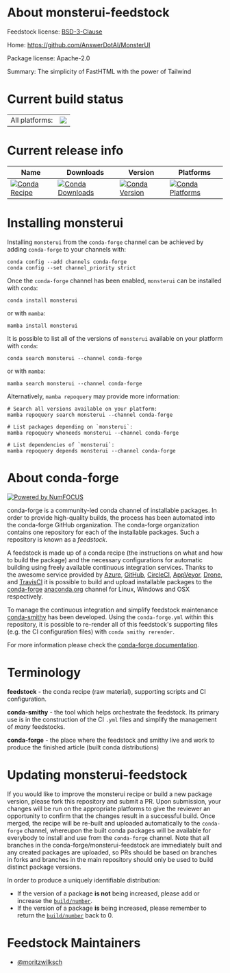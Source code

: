 About monsterui-feedstock
=========================

Feedstock license: [BSD-3-Clause](https://github.com/conda-forge/monsterui-feedstock/blob/main/LICENSE.txt)

Home: https://github.com/AnswerDotAI/MonsterUI

Package license: Apache-2.0

Summary: The simplicity of FastHTML with the power of Tailwind

Current build status
====================


<table><tr><td>All platforms:</td>
    <td>
      <a href="https://dev.azure.com/conda-forge/feedstock-builds/_build/latest?definitionId=25286&branchName=main">
        <img src="https://dev.azure.com/conda-forge/feedstock-builds/_apis/build/status/monsterui-feedstock?branchName=main">
      </a>
    </td>
  </tr>
</table>

Current release info
====================

| Name | Downloads | Version | Platforms |
| --- | --- | --- | --- |
| [![Conda Recipe](https://img.shields.io/badge/recipe-monsterui-green.svg)](https://anaconda.org/conda-forge/monsterui) | [![Conda Downloads](https://img.shields.io/conda/dn/conda-forge/monsterui.svg)](https://anaconda.org/conda-forge/monsterui) | [![Conda Version](https://img.shields.io/conda/vn/conda-forge/monsterui.svg)](https://anaconda.org/conda-forge/monsterui) | [![Conda Platforms](https://img.shields.io/conda/pn/conda-forge/monsterui.svg)](https://anaconda.org/conda-forge/monsterui) |

Installing monsterui
====================

Installing `monsterui` from the `conda-forge` channel can be achieved by adding `conda-forge` to your channels with:

```
conda config --add channels conda-forge
conda config --set channel_priority strict
```

Once the `conda-forge` channel has been enabled, `monsterui` can be installed with `conda`:

```
conda install monsterui
```

or with `mamba`:

```
mamba install monsterui
```

It is possible to list all of the versions of `monsterui` available on your platform with `conda`:

```
conda search monsterui --channel conda-forge
```

or with `mamba`:

```
mamba search monsterui --channel conda-forge
```

Alternatively, `mamba repoquery` may provide more information:

```
# Search all versions available on your platform:
mamba repoquery search monsterui --channel conda-forge

# List packages depending on `monsterui`:
mamba repoquery whoneeds monsterui --channel conda-forge

# List dependencies of `monsterui`:
mamba repoquery depends monsterui --channel conda-forge
```


About conda-forge
=================

[![Powered by
NumFOCUS](https://img.shields.io/badge/powered%20by-NumFOCUS-orange.svg?style=flat&colorA=E1523D&colorB=007D8A)](https://numfocus.org)

conda-forge is a community-led conda channel of installable packages.
In order to provide high-quality builds, the process has been automated into the
conda-forge GitHub organization. The conda-forge organization contains one repository
for each of the installable packages. Such a repository is known as a *feedstock*.

A feedstock is made up of a conda recipe (the instructions on what and how to build
the package) and the necessary configurations for automatic building using freely
available continuous integration services. Thanks to the awesome service provided by
[Azure](https://azure.microsoft.com/en-us/services/devops/), [GitHub](https://github.com/),
[CircleCI](https://circleci.com/), [AppVeyor](https://www.appveyor.com/),
[Drone](https://cloud.drone.io/welcome), and [TravisCI](https://travis-ci.com/)
it is possible to build and upload installable packages to the
[conda-forge](https://anaconda.org/conda-forge) [anaconda.org](https://anaconda.org/)
channel for Linux, Windows and OSX respectively.

To manage the continuous integration and simplify feedstock maintenance
[conda-smithy](https://github.com/conda-forge/conda-smithy) has been developed.
Using the ``conda-forge.yml`` within this repository, it is possible to re-render all of
this feedstock's supporting files (e.g. the CI configuration files) with ``conda smithy rerender``.

For more information please check the [conda-forge documentation](https://conda-forge.org/docs/).

Terminology
===========

**feedstock** - the conda recipe (raw material), supporting scripts and CI configuration.

**conda-smithy** - the tool which helps orchestrate the feedstock.
                   Its primary use is in the construction of the CI ``.yml`` files
                   and simplify the management of *many* feedstocks.

**conda-forge** - the place where the feedstock and smithy live and work to
                  produce the finished article (built conda distributions)


Updating monsterui-feedstock
============================

If you would like to improve the monsterui recipe or build a new
package version, please fork this repository and submit a PR. Upon submission,
your changes will be run on the appropriate platforms to give the reviewer an
opportunity to confirm that the changes result in a successful build. Once
merged, the recipe will be re-built and uploaded automatically to the
`conda-forge` channel, whereupon the built conda packages will be available for
everybody to install and use from the `conda-forge` channel.
Note that all branches in the conda-forge/monsterui-feedstock are
immediately built and any created packages are uploaded, so PRs should be based
on branches in forks and branches in the main repository should only be used to
build distinct package versions.

In order to produce a uniquely identifiable distribution:
 * If the version of a package **is not** being increased, please add or increase
   the [``build/number``](https://docs.conda.io/projects/conda-build/en/latest/resources/define-metadata.html#build-number-and-string).
 * If the version of a package **is** being increased, please remember to return
   the [``build/number``](https://docs.conda.io/projects/conda-build/en/latest/resources/define-metadata.html#build-number-and-string)
   back to 0.

Feedstock Maintainers
=====================

* [@moritzwilksch](https://github.com/moritzwilksch/)

